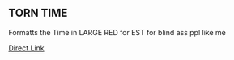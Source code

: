 ## TORN TIME

Formatts the Time in LARGE RED for EST for blind ass ppl like me

[Direct Link](https://github.com/awolfa/Torn-UserScripts/raw/main/Torn%20Time/Add%20Time.user.js)
